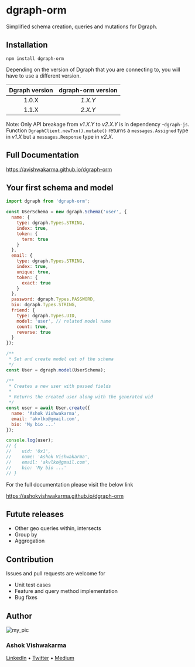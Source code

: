 # dgraph-orm
Simplified schema creation, queries and mutations for Dgraph.

## Installation

```
npm install dgraph-orm
```

Depending on the version of Dgraph that you are connecting to, you will have to
use a different version.

| Dgraph version | dgraph-orm version |
| :------------: | :----------------: |
|     1.0.X      |      _1.X.Y_       |
|     1.1.X      |      _2.X.Y_       |

Note: Only API breakage from _v1.X.Y_ to _v2.X.Y_ is in dependency -`dgraph-js`.
Function `DgraphClient.newTxn().mutate()` returns a `messages.Assigned`
type in _v1.X_ but a `messages.Response` type in _v2.X_.

## Full Documentation

https://avishwakarma.github.io/dgraph-orm

## Your first schema and model

```javascript
import dgraph from 'dgraph-orm';

const UserSchema = new dgraph.Schema('user', {
  name: {
    type: dgraph.Types.STRING,
    index: true,
    token: {
      term: true
    }
  },
  email: {
    type: dgraph.Types.STRING,
    index: true,
    unique: true,
    token: {
      exact: true
    }
  },
  password: dgraph.Types.PASSWORD,
  bio: dgraph.Types.STRING,
  friend: {
    type: dgraph.Types.UID,
    model: 'user', // related model name
    count: true,
    reverse: true
  }
});

/**
 * Set and create model out of the schema
 */
const User = dgraph.model(UserSchema);

/**
 * Creates a new user with passed fields
 *
 * Returns the created user along with the generated uid
 */
const user = await User.create({
  name: 'Ashok Vishwakarma',
  email: 'akvlko@gmail.com',
  bio: 'My bio ...'
});

console.log(user);
// {
//    uid: '0x1',
//    name: 'Ashok Vishwakarma',
//    email: 'akvlko@gmail.com',
//    bio: 'My bio ...'
// }
```

For the full documentation please visit the below link

https://ashokvishwakarma.github.io/dgraph-orm


## Futute releases

* Other geo queries within, intersects
* Group by
* Aggregation


## Contribution

Issues and pull requests are welcome for

* Unit test cases
* Feature and query method implementation
* Bug fixes

## Author
![my_pic](https://avatars1.githubusercontent.com/u/389185?s=100&v=1)

[](https://avatars1.githubusercontent.com/u/389185?s=460&v=4)
### Ashok Vishwakarma

[LinkedIn](https://www.linkedin.com/in/ashokvishwakarmaa/) &bull; [Twitter](https://twitter.com/_avishwakarma) &bull; [Medium](https://medium.com/@avishwakarma)
